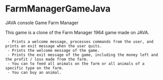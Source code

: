 # FarmManagerGameJava
JAVA console Game Farm Manager

This game is a clone of the Farm Manager 1964 game made on JAVA.
     
     - Prints a welcome message, processes commands from the user, and prints an exit message when the user quits.
     - Prints the welcome message of the game.
     - Prints the exit message of the game, including the money left and the profit / loss made from the farm.
     - You can to feed all animals on the farm or all animals of a specific type on the farm.     
     - You can buy an animal.

